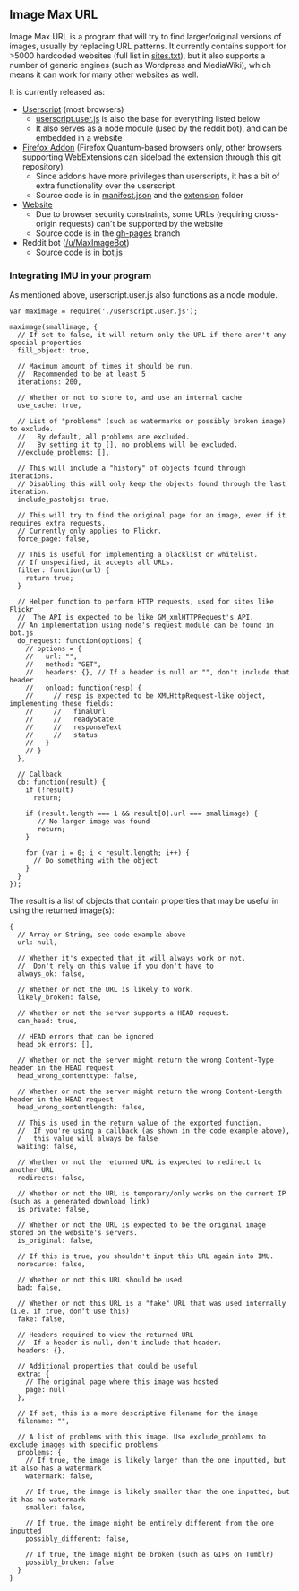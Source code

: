 ## Image Max URL

Image Max URL is a program that will try to find larger/original versions of images, usually by replacing URL patterns.
It currently contains support for >5000 hardcoded websites (full list in [sites.txt](https://github.com/qsniyg/maxurl/blob/master/sites.txt)),
but it also supports a number of generic engines (such as Wordpress and MediaWiki), which means it can work for many other websites as well.

It is currently released as:

 * [Userscript](https://greasyfork.org/en/scripts/36662-image-max-url) (most browsers)
   * [userscript.user.js](https://github.com/qsniyg/maxurl/blob/master/userscript.user.js) is also the base for everything listed below
   * It also serves as a node module (used by the reddit bot), and can be embedded in a website
 * [Firefox Addon](https://addons.mozilla.org/en-US/firefox/addon/image-max-url/) (Firefox Quantum-based browsers only, other browsers supporting WebExtensions can sideload the extension through this git repository)
   * Since addons have more privileges than userscripts, it has a bit of extra functionality over the userscript
   * Source code is in [manifest.json](https://github.com/qsniyg/maxurl/blob/master/manifest.json) and the [extension](https://github.com/qsniyg/maxurl/tree/master/extension) folder
 * [Website](https://qsniyg.github.io/maxurl/)
   * Due to browser security constraints, some URLs (requiring cross-origin requests) can't be supported by the website
   * Source code is in the [gh-pages](https://github.com/qsniyg/maxurl/tree/gh-pages) branch
 * Reddit bot ([/u/MaxImageBot](https://www.reddit.com/user/MaxImageBot/))
   * Source code is in [bot.js](https://github.com/qsniyg/maxurl/blob/master/bot.js)

### Integrating IMU in your program

As mentioned above, userscript.user.js also functions as a node module.

    var maximage = require('./userscript.user.js');

    maximage(smallimage, {
      // If set to false, it will return only the URL if there aren't any special properties
      fill_object: true,

      // Maximum amount of times it should be run.
      //  Recommended to be at least 5
      iterations: 200,

      // Whether or not to store to, and use an internal cache
      use_cache: true,

      // List of "problems" (such as watermarks or possibly broken image) to exclude.
      //   By default, all problems are excluded.
      //   By setting it to [], no problems will be excluded.
      //exclude_problems: [],

      // This will include a "history" of objects found through iterations.
      // Disabling this will only keep the objects found through the last iteration.
      include_pastobjs: true,

      // This will try to find the original page for an image, even if it requires extra requests.
      // Currently only applies to Flickr.
      force_page: false,

      // This is useful for implementing a blacklist or whitelist.
      // If unspecified, it accepts all URLs.
      filter: function(url) {
        return true;
      }

      // Helper function to perform HTTP requests, used for sites like Flickr
      //  The API is expected to be like GM_xmlHTTPRequest's API.
      // An implementation using node's request module can be found in bot.js
      do_request: function(options) {
        // options = {
        //   url: "",
        //   method: "GET",
        //   headers: {}, // If a header is null or "", don't include that header
        //   onload: function(resp) {
        //     // resp is expected to be XMLHttpRequest-like object, implementing these fields:
        //     //   finalUrl
        //     //   readyState
        //     //   responseText
        //     //   status
        //   }
        // }
      },

      // Callback
      cb: function(result) {
        if (!result)
          return;

        if (result.length === 1 && result[0].url === smallimage) {
           // No larger image was found
           return;
        }

        for (var i = 0; i < result.length; i++) {
          // Do something with the object
        }
      }
    });

The result is a list of objects that contain properties that may be useful in using the returned image(s):

    {
      // Array or String, see code example above
      url: null,

      // Whether it's expected that it will always work or not.
      //  Don't rely on this value if you don't have to
      always_ok: false,

      // Whether or not the URL is likely to work.
      likely_broken: false,

      // Whether or not the server supports a HEAD request.
      can_head: true,

      // HEAD errors that can be ignored
      head_ok_errors: [],

      // Whether or not the server might return the wrong Content-Type header in the HEAD request
      head_wrong_contenttype: false,

      // Whether or not the server might return the wrong Content-Length header in the HEAD request
      head_wrong_contentlength: false,

      // This is used in the return value of the exported function.
      //  If you're using a callback (as shown in the code example above),
      /   this value will always be false
      waiting: false,

      // Whether or not the returned URL is expected to redirect to another URL
      redirects: false,

      // Whether or not the URL is temporary/only works on the current IP (such as a generated download link)
      is_private: false,

      // Whether or not the URL is expected to be the original image stored on the website's servers.
      is_original: false,

      // If this is true, you shouldn't input this URL again into IMU.
      norecurse: false,

      // Whether or not this URL should be used
      bad: false,

      // Whether or not this URL is a "fake" URL that was used internally (i.e. if true, don't use this)
      fake: false,

      // Headers required to view the returned URL
      //  If a header is null, don't include that header.
      headers: {},

      // Additional properties that could be useful
      extra: {
        // The original page where this image was hosted
        page: null
      },

      // If set, this is a more descriptive filename for the image
      filename: "",

      // A list of problems with this image. Use exclude_problems to exclude images with specific problems
      problems: {
        // If true, the image is likely larger than the one inputted, but it also has a watermark
        watermark: false,

        // If true, the image is likely smaller than the one inputted, but it has no watermark
        smaller: false,

        // If true, the image might be entirely different from the one inputted
        possibly_different: false,

        // If true, the image might be broken (such as GIFs on Tumblr)
        possibly_broken: false
      }
    }
